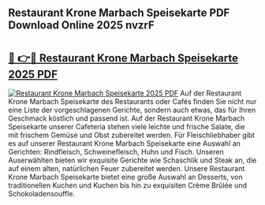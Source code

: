 ## Restaurant Krone Marbach Speisekarte PDF Download Online 2025 nvzrF

# <h2><a href="http://gc5qa66.nevu.top/?p=Restaurant+Krone+Marbach+Speisekarte">🔗 👉🔴 Restaurant Krone Marbach Speisekarte 2025 PDF</a></h2>

[![Restaurant Krone Marbach Speisekarte 2025 PDF](https://i.imgur.com/dBaPXMq.png)](http://gc5qa66.nevu.top/?p=Restaurant+Krone+Marbach+Speisekarte)
Auf der Restaurant Krone Marbach Speisekarte des Restaurants oder Cafés finden Sie nicht nur eine Liste der vorgeschlagenen Gerichte, sondern auch etwas, das für Ihren Geschmack köstlich und passend ist. Auf der Restaurant Krone Marbach Speisekarte unserer Cafeteria stehen viele leichte und frische Salate, die mit frischem Gemüse und Obst zubereitet werden. Für Fleischliebhaber gibt es auf unserer Restaurant Krone Marbach Speisekarte eine Auswahl an Gerichten: Rindfleisch, Schweinefleisch, Huhn und Fisch. Unseren Auserwählten bieten wir exquisite Gerichte wie Schaschlik und Steak an, die auf einem alten, natürlichen Feuer zubereitet werden. Unsere Restaurant Krone Marbach Speisekarte bietet eine große Auswahl an Desserts, von traditionellen Kuchen und Kuchen bis hin zu exquisiten Crème Brûlée und Schokoladensouffle.
